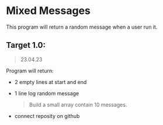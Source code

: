 # Mixed Messages

This program will return a random message when a user run it.



## Target 1.0:
> 23.04.23

Program will return:
- 2 empty lines at start and end
- 1 line log random message

    > Build a small array contain 10 messages.

- connect reposity on github